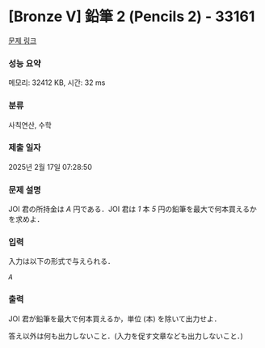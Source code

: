 # [Bronze V] 鉛筆 2 (Pencils 2) - 33161 

[문제 링크](https://www.acmicpc.net/problem/33161) 

### 성능 요약

메모리: 32412 KB, 시간: 32 ms

### 분류

사칙연산, 수학

### 제출 일자

2025년 2월 17일 07:28:50

### 문제 설명

<p>JOI 君の所持金は <var>A</var> 円である．JOI 君は <var>1</var> 本 <var>5</var> 円の鉛筆を最大で何本買えるかを求めよ．</p>

### 입력 

 <p>入力は以下の形式で与えられる．</p>

<pre><var>A</var></pre>

### 출력 

 <p>JOI 君が鉛筆を最大で何本買えるか，単位 (本) を除いて出力せよ．</p>

<p>答え以外は何も出力しないこと．(入力を促す文章なども出力しないこと．)</p>

